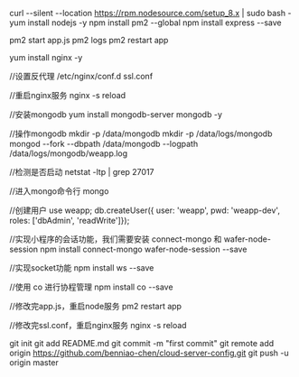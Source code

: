 curl --silent --location https://rpm.nodesource.com/setup_8.x | sudo bash -
yum install nodejs -y
npm install pm2 --global
npm install express --save

pm2 start app.js
pm2 logs
pm2 restart app

yum install nginx -y

//设置反代理 /etc/nginx/conf.d
ssl.conf

//重启nginx服务
nginx -s reload

//安装mongodb
yum install mongodb-server mongodb -y

//操作mongodb
mkdir -p /data/mongodb
mkdir -p /data/logs/mongodb
mongod --fork --dbpath /data/mongodb --logpath /data/logs/mongodb/weapp.log

//检测是否启动
netstat -ltp | grep 27017

//进入mongo命令行
mongo

//创建用户
use weapp;
db.createUser({ user: 'weapp', pwd: 'weapp-dev', roles: ['dbAdmin', 'readWrite']});

//实现小程序的会话功能，我们需要安装 connect-mongo 和 wafer-node-session
npm install connect-mongo wafer-node-session --save

//实现socket功能
npm install ws --save

//使用 co 进行协程管理
npm install co --save

//修改完app.js，重启node服务
pm2 restart app

//修改完ssl.conf，重启nginx服务
nginx -s reload








git init
git add README.md
git commit -m "first commit"
git remote add origin https://github.com/benniao-chen/cloud-server-config.git
git push -u origin master
